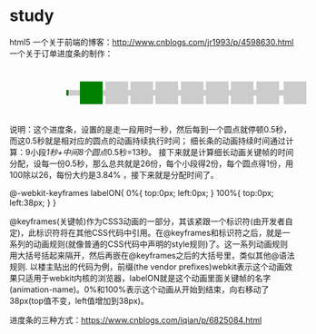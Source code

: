 # study
html5
一个关于前端的博客：http://www.cnblogs.com/jr1993/p/4598630.html
一个关于订单进度条的制作：
<style>
#progressBar{
            width: 80%;
            height: 50px;
            position: relative;
            margin: 50px 0 0 100px;
        }
        #progressBar div{
            width: 100%;
            height: 10px;
            position: absolute;
            top:50%;
            left: 0;
            margin-top:-20px;
            background: #ccc;
        }
        #progressBar div span{
            position: absolute;
            display: inline-block;
            background: green;
            height: 10px;
            width: 100%;
            -webkit-animation:bgLoad 13s linear;
        }
        @-webkit-keyframes bgLoad{
            0%{
                width: 0%;
            }
            7.68%,11.52%{
                width:11%;
            }
            19.2%,23.04%{
                width: 22%;
            }
            30.72%,34.56%{
                width: 33%;
            }
	    42.24%,46.08%{
                width: 44%;
            }
	    53.76%,57.6%{
                width: 55%;
            }
            65.28%,69.72%{
                width: 66%;
            }
            76.8%,80.64%{
                width: 77%;
            }
            88.32%,92.16%{
                width: 88%;
            }
            100%{
                width:100%;
            }
        }
        #progressBar>span{
            position: absolute;
            top:0;
            margin-top: -10px;
            width: 40px;
            height: 40px;
            border-radius: 50%;      //圆的形成 
            background: #ccc;
            margin-left: -20px;
            color:#fff;
        }
        @-webkit-keyframes circleLoad_1{
            0%,66.66%{
                background: #ccc;   //线条从0到66.66之间颜色都不会发生改变66.66之后开始发生改变，到100的时候为另一个完全的颜色，下面是一样的
           }
                 100%{
                background:green;
            }
        }
        @-webkit-keyframes circleLoad_2{
            0%,83.34%{
                background: #ccc;
            }
            100%{
                background:green;
            }
        }
        @-webkit-keyframes circleLoad_3{
            0%,88.88%{
                background: #ccc;
            }
            100%{
                background:green;
            }
        }
        @-webkit-keyframes circleLoad_4{
            0%,91.67%{
                background: #ccc;
            }
            100%{
                background:green;
            }
		}
        #progressBar span:nth-child(2){   第一个圆圈开始
            left: 0%;background:green;
        }
        #progressBar span:nth-child(3){
            left: 11%;background:green;
            -webkit-animation:circleLoad_1 1.5s ease-in;
        }
        #progressBar span:nth-child(4){
            left: 22%;background:green;
            -webkit-animation:circleLoad_2 3s ease-in;
        }
        #progressBar span:nth-child(5){
            left: 33%;background:green;
            -webkit-animation:circleLoad_3 4.5s ease-in;
        }
        #progressBar span:nth-child(6){
            left: 44%;background:green;
            -webkit-animation:circleLoad_4 6s ease-in;
        }
	#progressBar span:nth-child(7){
            left: 55%;background:green;
            -webkit-animation:circleLoad_4 7.5s ease-in;
        }
	#progressBar span:nth-child(8){
            left: 66%;background:green;
            -webkit-animation:circleLoad_4 9s ease-in;
        }
	#progressBar span:nth-child(9){
            left: 77%;background:green;
            -webkit-animation:circleLoad_4 10.5s ease-in;
        }
	#progressBar span:nth-child(10){
            left: 88%;background:green;
            -webkit-animation:circleLoad_4 12s ease-in;
        }
	#progressBar span:nth-child(11){
            left: 100%;background:green;
            -webkit-animation:circleLoad_4 13.5s ease-in;
        }
     
</style>
<div id="progressBar">
     <!-- 进度条 -->
     <div>
         <span></span>
     </div>
     <!-- 10个圆 -->
     <span></span>
     <span></span>
     <span></span>
     <span></span>
     <span></span>
     <span></span>
     <span></span>
     <span></span>
     <span></span>
     <span></span>
</div>

说明：这个进度条，设置的是走一段用时一秒，然后每到一个圆点就停顿0.5秒，而这0.5秒就是相对应的圆点的动画持续执行时间；
细长条的动画持续时间通过计算：9小段*1秒+中间8个圆点*0.5秒=13秒。
接下来就是计算细长动画关键帧的时间分配，设每一份0.5秒，那么总共就是26份，每个小段得2份，每个圆点得1份，用100除以26，每份大约是3.84%
，接下来就是分配时间了。


@-webkit-keyframes labelON{
0%{
top:0px;
left:0px;
}
100%{
top:0px;
left:38px;
}
}

@keyframes(关键帧)作为CSS3动画的一部分，其该紧跟一个标识符(由开发者自定)，此标识符将在其他CSS代码中引用。在@keyframes和标识符之后，就是一系列的动画规则(就像普通的CSS代码中声明的style规则)了。这一系列动画规则用大括号括起来隔开，然后再嵌在@keyframes之后的大括号里，类似其他@语法规则.
以楼主贴出的代码为例，前缀(the vendor prefixes)webkit表示这个动画效果只适用于webkit内核的浏览器，labelON就是这个动画里面关键帧的名字(animation-name)。0%和100%表示这个动画从开始到结束，向右移动了38px(top值不变，left值增加到38px)。

进度条的三种方式：https://www.cnblogs.com/iqian/p/6825084.html


